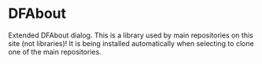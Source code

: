 # DFAbout
 Extended DFAbout dialog. This is a library used by main repositories on this site (not libraries)! It is being installed automatically when selecting to clone one of the main repositories.
